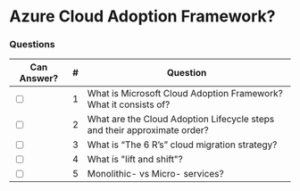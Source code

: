 # Azure Cloud Adoption Framework?

### Questions

| Can Answer? | # | Question |
| --- | --- | --- |
| <input type="checkbox"> | 1 | What is Microsoft Cloud Adoption Framework? What it consists of? |
| <input type="checkbox"> | 2 | What are the Cloud Adoption Lifecycle steps and their approximate order? |
| <input type="checkbox"> | 3 | What is “The 6 R’s” cloud migration strategy? |
| <input type="checkbox"> | 4 | What is "lift and shift"? |
| <input type="checkbox"> | 5 | Monolithic- vs Micro- services? |
